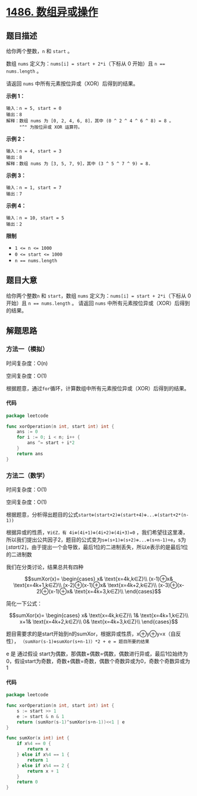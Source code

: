 # [1486. 数组异或操作](https://leetcode.cn/problems/xor-operation-in-an-array/)

## 题目描述

给你两个整数，`n` 和 `start` 。

数组 `nums` 定义为：`nums[i] = start + 2*i`（下标从 0 开始）且 `n == nums.length` 。

请返回 `nums` 中所有元素按位异或（XOR）后得到的结果。

**示例 1：**

```text
输入：n = 5, start = 0
输出：8
解释：数组 nums 为 [0, 2, 4, 6, 8]，其中 (0 ^ 2 ^ 4 ^ 6 ^ 8) = 8 。
     "^" 为按位异或 XOR 运算符。
```

**示例 2：**

```text
输入：n = 4, start = 3
输出：8
解释：数组 nums 为 [3, 5, 7, 9]，其中 (3 ^ 5 ^ 7 ^ 9) = 8.
```

**示例 3：**

```text
输入：n = 1, start = 7
输出：7
```

**示例 4：**

```text
输入：n = 10, start = 5
输出：2
```

**限制**

* `1 <= n <= 1000`
* `0 <= start <= 1000`
* `n == nums.length`

## 题目大意

给你两个整数`n` 和 `start`，数组 `nums` 定义为：`nums[i] = start + 2*i`（下标从 0 开始）且 `n == nums.length` 。
请返回 `nums` 中所有元素按位异或（XOR）后得到的结果。

## 解题思路

### 方法一（模拟）

时间复杂度：O(n)

空间复杂度：O(1)

根据题意，通过`for`循环，计算数组中所有元素按位异或（XOR）后得到的结果。

#### 代码

```go
package leetcode

func xorOperation(n int, start int) int {
	ans := 0
	for i := 0; i < n; i++ {
		ans ^= start + i*2
	}
	return ans
}
```

### 方法二（数学）

时间复杂度：O(1)

空间复杂度：O(1)

根据题意，分析得出题目的公式`start⊕(start+2)⊕(start+4)⊕...⊕(start+2*(n-1))`

根据异或的性质，`∀i∈Z，有 4i⊕(4i+1)⊕(4i+2)⊕(4i+3)=0`
，我们希望往这里凑，所以我们提出公共因子2，题目的公式变为`s⊕(s+1)⊕(s+2)⊕...⊕(s+n-1)+e`，s为 $\lfloor start/2
\rfloor$，由于提出一个会导致，最后1位的二进制丢失，所以e表示的是最后1位的二进制数

我们在分类讨论，结果总共有四种

$$sumXor(x)=
\begin{cases}
x& \text{x=4k,k∈Z}\\
(x-1)⊕x& \text{x=4k+1,k∈Z}\\
(x-2)⊕(x-1)⊕x& \text{x=4k+2,k∈Z}\\
(x-3)⊕(x-2)⊕(x-1)⊕x& \text{x=4k+3,k∈Z}\\
\end{cases}$$

简化一下公式：

$$sumXor(x)=
\begin{cases}
x& \text{x=4k,k∈Z}\\
1& \text{x=4k+1,k∈Z}\\
x+1& \text{x=4k+2,k∈Z}\\
0& \text{x=4k+3,k∈Z}\\
\end{cases}$$

题目需要求的是start开始到n的sumXor，根据异或性质，x⊕y⊕y=x（自反性），
`（sumXor(s-1)⊕sumXor(s+n-1)）*2 + e = 题目所要的结果`

e 是 通过假设 start为偶数，那偶数+偶数=偶数，偶数进行异或，最后1位始终为0，假设start为奇数，奇数+偶数=奇数，偶数个奇数异或为0，奇数个奇数异或为1

#### 代码

```go
package leetcode

func xorOperation(n int, start int) int {
	s := start >> 1
	e := start & n & 1
	return (sumXor(s-1)^sumXor(s+n-1))<<1 | e
}

func sumXor(x int) int {
	if x%4 == 0 {
		return x
	} else if x%4 == 1 {
		return 1
	} else if x%4 == 2 {
		return x + 1
	}
	return 0
}

```